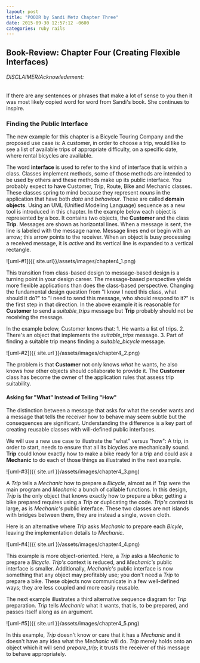 ```yaml
---
layout: post
title: "POODR by Sandi Metz Chapter Three"
date: 2015-09-30 12:57:12 -0600
categories: ruby rails
---
```


## Book-Review: Chapter Four (Creating Flexible Interfaces)

###### DISCLAIMER/Acknowledement:

If there are any sentences or phrases that make a lot of sense to you then it was
most likely copied word for word from Sandi's book. She continues to inspire.

### Finding the Public Interface

The new example for this chapter is a Bicycle Touring Company and the proposed use case is: A customer, in order to choose a trip, would like to see a list of available trips of appropriate difficulty, on a specific date, where rental bicycles are available.

The word **interface** is used to refer to the kind of interface that is within a class. Classes implement methods, some of those methods are intended to be used by others and these methods make up its public interface. You probably expect to have Customer, Trip, Route, Bike and Mechanic classes. These classes spring to mind because they represent *nouns* in the application that have both *data* and *behaviour*. These are called **domain objects**. Using an UML (Unified Modeling Language) sequence as a new tool is introduced in this chapter. In the example below each object is represented by a box. It contains two objects, the **Customer** and the class **Trip**. Messages are shown as horizontal lines. When a message is sent, the line is labeled with the message name. Message lines end or begin with an arrow; this arrow points to the receiver. When an object is busy processing a received message, it is *active* and its vertical line is expanded to a vertical rectangle.

![uml-#1]({{ site.url}}/assets/images/chapter4_1.png)

This transition from class-based design to message-based design is a turning point in your design career. The message-based perspective yields more flexible applications than does the class-based perspective. Changing the fundamental design question from "I know I need this class, what should it do?" to "I need to send this message, who should respond to it?" is the first step in that direction. In the above example it is reasonable for **Customer** to send a *suitable_trips* message but **Trip** probably should not be receiving the message.

In the example below, Customer knows that: 1. He wants a list of trips. 2. There's an object that implements the *suitable_trips* message. 3. Part of finding a suitable trip means finding a *suitable_bicycle* message.

![uml-#2]({{ site.url }}/assets/images/chapter4_2.png)

The problem is that **Customer** not only knows *what* he wants, he also knows *how* other objects should collaborate to provide it. The **Customer** class has become the owner of the application rules that assess trip suitability.

#### Asking for "What" Instead of Telling "How" ####

The distinction between a message that asks for what the sender wants and a message that tells the receiver how to behave may seem subtle but the consequences are significant. Understanding the difference is a key part of creating reusable classes with will-defined public interfaces.

We will use a new use case to illustrate the "what" versus "how": A trip, in order to start, needs to ensure that all its bicycles are mechanically sound. **Trip** could know exactly how to make a bike ready for a trip and could ask a **Mechanic** to do each of those things as illustrated in the next example.

![uml-#3]({{ site.url }}/assets/images/chapter4_3.png)

A *Trip* tells a *Mechanic* how to prepare a *Bicycle*, almost as if *Trip* were the main program and *Mechanic* a bunch of callable functions. In this design, *Trip* is the only object that knows exactly how to prepare a bike; getting a bike prepared requires using a *Trip* or duplicating the code. *Trip's* context is large, as is *Mechanic's* public interface. These two classes are not islands with bridges between them, they are instead a single, woven cloth.

Here is an alternative where *Trip* asks *Mechanic* to prepare each *Bicyle*, leaving the implementation details to *Mechanic*.

![uml-#4]({{ site.url }}/assets/images/chapter4_4.png)

This example is more object-oriented. Here, a *Trip* asks a *Mechanic* to prepare a *Bicycle*. *Trip's* context is reduced, and *Mechanic's* public interface is smaller. Additionally, *Mechanic's* public interface is now something that any object may profitably use; you don't need a *Trip* to prepare a bike. These objects now communicate in a few well-defined ways; they are less coupled and more easily reusable.

The next example illustrates a third alternative sequence diagram for *Trip* preparation. *Trip* tells *Mechanic* what it wants, that is, to be prepared, and passes itself along as an argument.

![uml-#5]({{ site.url }}/assets/images/chapter4_5.png)

In this example, *Trip* doesn't know or care that it has a *Mechanic* and it doesn't have any idea what the *Mechanic* will do. *Trip* merely holds onto an object which it will send *prepare_trip*; it trusts the receiver of this message to behave appropriately.
